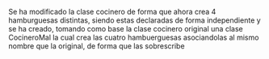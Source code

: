 Se ha modificado la clase cocinero de forma que ahora crea 4 hamburguesas distintas, siendo estas declaradas de forma independiente y se ha creado, tomando como base la clase cocinero original una clase CocineroMal la cual crea las cuatro hambuerguesas asociandolas al mismo nombre que la original, de forma que las sobrescribe
